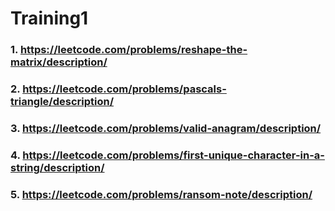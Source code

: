 # Training1
### 1. https://leetcode.com/problems/reshape-the-matrix/description/
### 2. https://leetcode.com/problems/pascals-triangle/description/
### 3. https://leetcode.com/problems/valid-anagram/description/
### 4. https://leetcode.com/problems/first-unique-character-in-a-string/description/
### 5. https://leetcode.com/problems/ransom-note/description/
